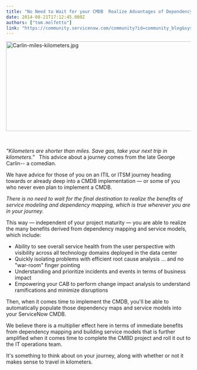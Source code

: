```yaml
---
title: "No Need to Wait for your CMDB  Realize Advantages of Dependency Maps and Models Today"
date: 2014-08-21T17:12:45.000Z
authors: ["tom.molfetto"]
link: "https://community.servicenow.com/community?id=community_blog&sys_id=4f6caea1dbd0dbc01dcaf3231f961957"
---
```

<p><img  alt="Carlin-miles-kilometers.jpg" class="image-0 jive-image" src="2c51f48edbd85f048c8ef4621f961933.iix" style="width: 620px; height: 244px;"/></p><p><em><br/></em></p><p><em>"Kilometers are shorter than miles. Save gas, take your next trip in kilometers."</em>   This advice about a journey comes from the late George Carlin-- a comedian.</p><p>We have advice for those of you on an ITIL or ITSM journey heading towards or already deep into a CMDB implementation — or some of you who never even plan to implement a CMDB. </p><p></p><p><em>There is no need to wait for the final destination to realize the benefits of service modeling and dependency mapping, which is true wherever you are in your journey.</em></p><p>This way — independent of your project maturity — you are able to realize the many benefits derived from dependency mapping and service models, which include:</p><p></p><ul><li>Ability to see overall service health from the user perspective with visibility across all technology domains deployed in the data center</li><li>Quickly isolating problems with efficient root cause analysis … and no "war-room" finger pointing</li><li>Understanding and prioritize incidents and events in terms of business impact</li><li>Empowering your CAB to perform change impact analysis to understand ramifications and minimize disruptions</li></ul><p></p><p>Then, when it comes time to implement the CMDB, you'll be able to automatically populate those dependency maps and service models into your ServiceNow CMDB.</p><p></p><p>We believe there is a multiplier effect here in terms of immediate benefits from dependency mapping and building service models that is further amplified when it comes time to complete the CMBD project and roll it out to the IT operations team.</p><p></p><p>It's something to think about on your journey, along with whether or not it makes sense to travel in kilometers.</p>